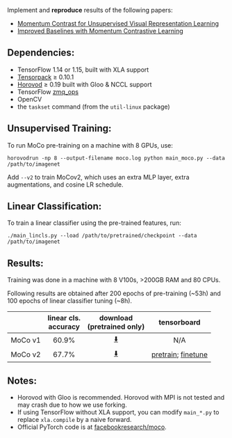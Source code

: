 
Implement and __reproduce__ results of the following papers:

* [Momentum Contrast for Unsupervised Visual Representation Learning](https://arxiv.org/abs/1911.05722)
* [Improved Baselines with Momentum Contrastive Learning](https://arxiv.org/abs/2003.04297)

## Dependencies:

* TensorFlow 1.14 or 1.15, built with XLA support
* [Tensorpack](https://github.com/tensorpack/tensorpack/) ≥ 0.10.1
* [Horovod](https://github.com/horovod/horovod) ≥ 0.19 built with Gloo & NCCL support
* TensorFlow [zmq_ops](https://github.com/tensorpack/zmq_ops)
* OpenCV
* the `taskset` command (from the `util-linux` package)

## Unsupervised Training:

To run MoCo pre-training on a machine with 8 GPUs, use:
```
horovodrun -np 8 --output-filename moco.log python main_moco.py --data /path/to/imagenet
```

Add `--v2` to train MoCov2,
which uses an extra MLP layer, extra augmentations, and cosine LR schedule.


## Linear Classification:
To train a linear classifier using the pre-trained features, run:
```
./main_lincls.py --load /path/to/pretrained/checkpoint --data /path/to/imagenet
```

## Results:
Training was done in a machine with 8 V100s, >200GB RAM and 80 CPUs.

Following results are obtained after
200 epochs of pre-training (~53h)
and 100 epochs of linear classifier tuning (~8h).

  |         | linear cls. <br/>accuracy | download <br/>(pretrained only)                                          | tensorboard |
  | -       | :-:    | :-:                                                                                         | :-: |
  | MoCo v1 | 60.9%  | [:arrow_down:](https://github.com/ppwwyyxx/moco.tensorflow/releases/download/v/MoCo_v1.npz) | N/A |
  | MoCo v2 | 67.7%  | [:arrow_down:](https://github.com/ppwwyyxx/moco.tensorflow/releases/download/v/MoCo_v2.npz) | [pretrain](https://tensorboard.dev/experiment/MBL49FKLTLCbKGr7JMolWQ); [finetune](https://tensorboard.dev/experiment/s3ZOxbjbRCy3hMqgL0TzKQ) |

## Notes:

* Horovod with Gloo is recommended. Horovod with MPI is not tested and may crash due to how we use forking.
* If using TensorFlow without XLA support, you can modify `main_*.py` to replace `xla.compile` by a naive forward.
* Official PyTorch code is at [facebookresearch/moco](https://github.com/facebookresearch/moco).
